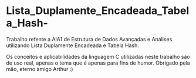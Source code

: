 # Lista_Duplamente_Encadeada_Tabela_Hash-
Trabalho refente a AIA1 de Estrutura de Dados Avançadas e Análises utilizando Lista Duplamente Encadeada e Tabela Hash.

Os conceitos e aplicabilidades da linguagem C utilizadas neste trabalho são de uso real, apenas o tema que é apenas para fins de humor.
Obrigado pela mão, eterno amigo Arthur :)

